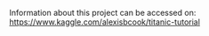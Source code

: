 Information about this project can be accessed on:
https://www.kaggle.com/alexisbcook/titanic-tutorial

